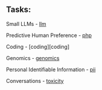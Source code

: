 ## Tasks:  

Small LLMs - [llm](llm)

Predictive Human Preference - [php](php)

Coding - [coding][coding]

Genomics - [genomics](genomics)

Personal Identifiable Information - [pii](pii)

Conversations - [toxicity](toxicity)





